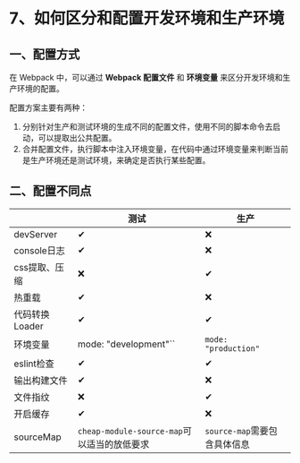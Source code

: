 # 7、如何区分和配置开发环境和生产环境

## 一、配置方式

在 Webpack 中，可以通过 **Webpack 配置文件** 和 **环境变量** 来区分开发环境和生产环境的配置。

配置方案主要有两种：

1. 分别针对生产和测试环境的生成不同的配置文件，使用不同的脚本命令去启动，可以提取出公共配置。
2. 合并配置文件，执行脚本中注入环境变量，在代码中通过环境变量来判断当前是生产环境还是测试环境，来确定是否执行某些配置。

## 二、配置不同点

|                | 测试                                        | 生产                         |
| -------------- | ------------------------------------------- | ---------------------------- |
| devServer      | ✔                                           | ❌                            |
| console日志    | ✔                                           | ❌                            |
| css提取、压缩  | ❌                                           | ✔                            |
| 热重载         | ✔                                           | ❌                            |
| 代码转换Loader | ✔                                           | ✔                            |
| 环境变量       | mode: "development"``                       | `mode: "production"`         |
| eslint检查     | ✔                                           | ✔                            |
| 输出构建文件   | ✔                                           | ❌                            |
| 文件指纹       | ❌                                           | ✔                            |
| 开启缓存       | ✔                                           | ❌                            |
| sourceMap      | `cheap-module-source-map`可以适当的放低要求 | `source-map`需要包含具体信息 |
